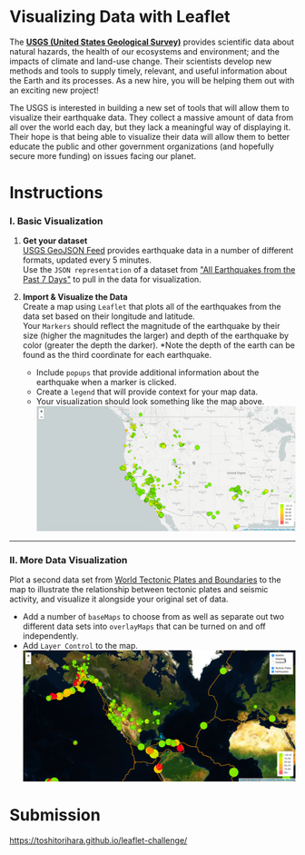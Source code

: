 # Visualizing Data with Leaflet
The [**USGS (United States Geological Survey)**](https://github.com/toshitorihara/leaflet-challenge/blob/main/Images/1-Logo.png) provides scientific data about natural hazards, the health of our ecosystems and environment; and the impacts of climate and land-use change. Their scientists develop new methods and tools to supply timely, relevant, and useful information about the Earth and its processes. As a new hire, you will be helping them out with an exciting new project!

The USGS is interested in building a new set of tools that will allow them to visualize their earthquake data. They collect a massive amount of data from all over the world each day, but they lack a meaningful way of displaying it. Their hope is that being able to visualize their data will allow them to better educate the public and other government organizations (and hopefully secure more funding) on issues facing our planet.

# Instructions
### I. Basic Visualization
1. **Get your dataset** <br>
[USGS GeoJSON Feed](http://earthquake.usgs.gov/earthquakes/feed/v1.0/geojson.php) provides earthquake data in a number of different formats, updated every 5 minutes. <br>
Use the `JSON representation` of a dataset from ["All Earthquakes from the Past 7 Days"](https://earthquake.usgs.gov/earthquakes/feed/v1.0/summary/all_week.geojson) to pull in the data for visualization.

2. **Import & Visualize the Data** <br>
Create a map using `Leaflet` that plots all of the earthquakes from the data set based on their longitude and latitude. <br>
Your `Markers` should reflect the magnitude of the earthquake by their size (higher the magnitudes the larger) and depth of the earthquake by color (greater the depth the darker). *Note the depth of the earth can be found as the third coordinate for each earthquake.
   * Include `popups` that provide additional information about the earthquake when a marker is clicked.
   * Create a `legend` that will provide context for your map data.
   * Your visualization should look something like the map above.   
![2-Data](Images/2-BasicMap.png)
- - -
### II. More Data Visualization
Plot a second data set from [World Tectonic Plates and Boundaries](https://github.com/fraxen/tectonicplates) to the map to illustrate the relationship between tectonic plates and seismic activity, and visualize it alongside your original set of data. 
   * Add a number of `baseMaps` to choose from as well as separate out two different data sets into `overlayMaps` that can be turned on and off independently.
   * Add `Layer Control` to the map.
![5-Advanced](Images/5-Advanced.png)
# Submission
https://toshitorihara.github.io/leaflet-challenge/
